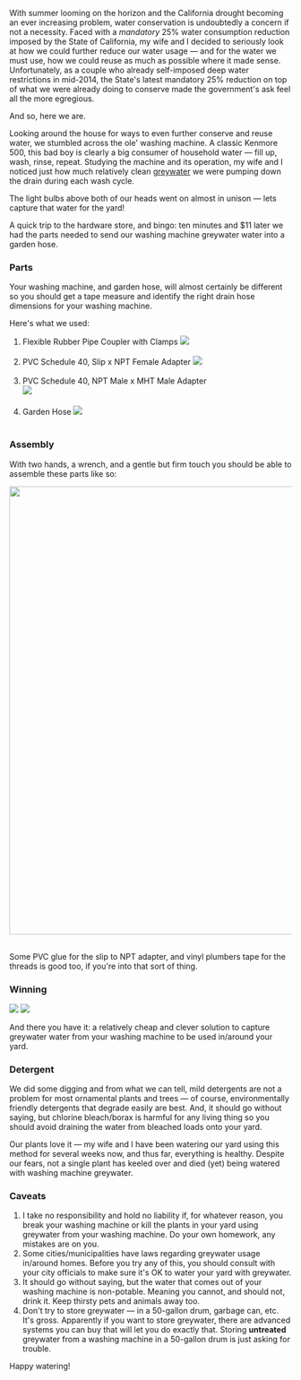 With summer looming on the horizon and the California drought becoming an ever increasing problem, water conservation is undoubtedly a concern if not a necessity.  Faced with a *mandatory* 25% water consumption reduction imposed by the State of California, my wife and I decided to seriously look at how we could further reduce our water usage &mdash; and for the water we must use, how we could reuse as much as possible where it made sense.  Unfortunately, as a couple who already self-imposed deep water restrictions in mid-2014, the State's latest mandatory 25% reduction on top of what we were already doing to conserve made the government's ask feel all the more egregious.

And so, here we are.

Looking around the house for ways to even further conserve and reuse water, we stumbled across the ole' washing machine.  A classic Kenmore 500, this bad boy is clearly a big consumer of household water &mdash; fill up, wash, rinse, repeat.  Studying the machine and its operation, my wife and I noticed just how much relatively clean [greywater](http://en.wikipedia.org/wiki/Greywater) we were pumping down the drain during each wash cycle.

The light bulbs above both of our heads went on almost in unison &mdash; lets capture that water for the yard!

A quick trip to the hardware store, and bingo: ten minutes and $11 later we had the parts needed to send our washing machine greywater water into a garden hose.

### Parts

Your washing machine, and garden hose, will almost certainly be different so you should get a tape measure and identify the right drain hose dimensions for your washing machine.

Here's what we used:

1. Flexible Rubber Pipe Coupler with Clamps
<img src="https://raw.githubusercontent.com/markkolich/blog/release/content/static/entries/cadrought-washing-machine-drain-to-garden-hose/drain-part1.png"><br/><br/>
2. PVC Schedule 40, Slip x NPT Female Adapter
<img src="https://raw.githubusercontent.com/markkolich/blog/release/content/static/entries/cadrought-washing-machine-drain-to-garden-hose/drain-part2.png"><br/><br/>
3. PVC Schedule 40, NPT Male x MHT Male Adapter
<br/><img src="https://raw.githubusercontent.com/markkolich/blog/release/content/static/entries/cadrought-washing-machine-drain-to-garden-hose/drain-part3.png"><br/><br/>
4. Garden Hose
<img src="https://raw.githubusercontent.com/markkolich/blog/release/content/static/entries/cadrought-washing-machine-drain-to-garden-hose/drain-part4.png"><br/><br/>

### Assembly

With two hands, a wrench, and a gentle but firm touch you should be able to assemble these parts like so:

<img src="https://raw.githubusercontent.com/markkolich/blog/release/content/static/entries/cadrought-washing-machine-drain-to-garden-hose/drain-winning-arrows.png" width="800"><br/><br/>

Some PVC glue for the slip to NPT adapter, and vinyl plumbers tape for the threads is good too, if you're into that sort of thing.

### Winning

<img src="https://raw.githubusercontent.com/markkolich/blog/release/content/static/entries/cadrought-washing-machine-drain-to-garden-hose/assembly-2.png"> <img src="https://raw.githubusercontent.com/markkolich/blog/release/content/static/entries/cadrought-washing-machine-drain-to-garden-hose/assembly-3.png">

And there you have it: a relatively cheap and clever solution to capture greywater water from your washing machine to be used in/around your yard.

### Detergent

We did some digging and from what we can tell, mild detergents are not a problem for most ornamental plants and trees &mdash; of course, environmentally friendly detergents that degrade easily are best.  And, it should go without saying, but chlorine bleach/borax is harmful for any living thing so you should avoid draining the water from bleached loads onto your yard.

Our plants love it &mdash; my wife and I have been watering our yard using this method for several weeks now, and thus far, everything is healthy.  Despite our fears, not a single plant has keeled over and died (yet) being watered with washing machine greywater. 

### Caveats

1. I take no responsibility and hold no liability if, for whatever reason, you break your washing machine or kill the plants in your yard using greywater from your washing machine.  Do your own homework, any mistakes are on you.
2. Some cities/municipalities have laws regarding greywater usage in/around homes.  Before you try any of this, you should consult with your city officials to make sure it's OK to water your yard with greywater.
3. It should go without saying, but the water that comes out of your washing machine is non-potable.  Meaning you cannot, and should not, drink it.  Keep thirsty pets and animals away too.
4. Don't try to store greywater &mdash; in a 50-gallon drum, garbage can, etc.  It's gross.  Apparently if you want to store greywater, there are advanced systems you can buy that will let you do exactly that.  Storing **untreated** greywater from a washing machine in a 50-gallon drum is just asking for trouble. 

Happy watering!

<!--- tags: greywater, california, drought -->